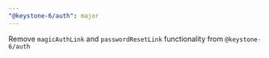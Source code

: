 ```yaml
---
"@keystone-6/auth": major
---
```


Remove `magicAuthLink` and `passwordResetLink` functionality from `@keystone-6/auth`
